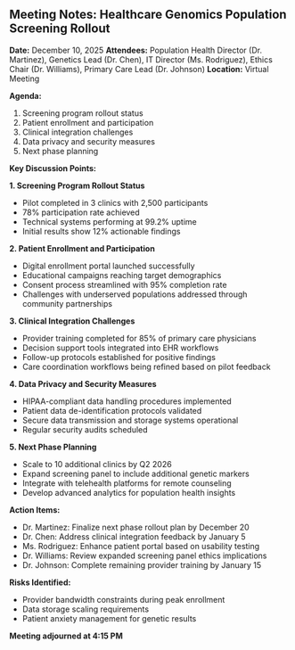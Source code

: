 ## Meeting Notes: Healthcare Genomics Population Screening Rollout

**Date:** December 10, 2025
**Attendees:** Population Health Director (Dr. Martinez), Genetics Lead (Dr. Chen), IT Director (Ms. Rodriguez), Ethics Chair (Dr. Williams), Primary Care Lead (Dr. Johnson)
**Location:** Virtual Meeting

**Agenda:**
1. Screening program rollout status
2. Patient enrollment and participation
3. Clinical integration challenges
4. Data privacy and security measures
5. Next phase planning

**Key Discussion Points:**

**1. Screening Program Rollout Status**
- Pilot completed in 3 clinics with 2,500 participants
- 78% participation rate achieved
- Technical systems performing at 99.2% uptime
- Initial results show 12% actionable findings

**2. Patient Enrollment and Participation**
- Digital enrollment portal launched successfully
- Educational campaigns reaching target demographics
- Consent process streamlined with 95% completion rate
- Challenges with underserved populations addressed through community partnerships

**3. Clinical Integration Challenges**
- Provider training completed for 85% of primary care physicians
- Decision support tools integrated into EHR workflows
- Follow-up protocols established for positive findings
- Care coordination workflows being refined based on pilot feedback

**4. Data Privacy and Security Measures**
- HIPAA-compliant data handling procedures implemented
- Patient data de-identification protocols validated
- Secure data transmission and storage systems operational
- Regular security audits scheduled

**5. Next Phase Planning**
- Scale to 10 additional clinics by Q2 2026
- Expand screening panel to include additional genetic markers
- Integrate with telehealth platforms for remote counseling
- Develop advanced analytics for population health insights

**Action Items:**
- Dr. Martinez: Finalize next phase rollout plan by December 20
- Dr. Chen: Address clinical integration feedback by January 5
- Ms. Rodriguez: Enhance patient portal based on usability testing
- Dr. Williams: Review expanded screening panel ethics implications
- Dr. Johnson: Complete remaining provider training by January 15

**Risks Identified:**
- Provider bandwidth constraints during peak enrollment
- Data storage scaling requirements
- Patient anxiety management for genetic results

**Meeting adjourned at 4:15 PM**
